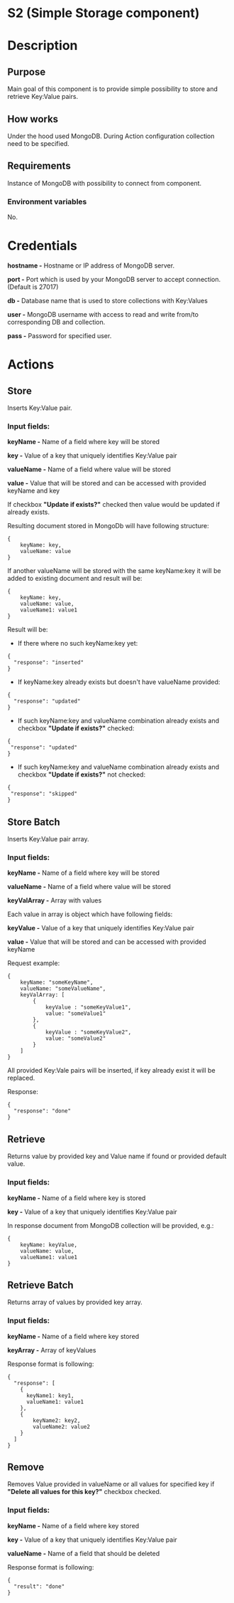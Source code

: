 # S2 (Simple Storage component)
# Description
## Purpose
Main goal of this component is to provide simple possibility to store and retrieve Key:Value pairs.
## How works
Under the hood used MongoDB.
During Action configuration collection need to be specified.
## Requirements
Instance of MongoDB with possibility to connect from component. 
### Environment variables
No. 
# Credentials
**hostname -** 
Hostname or IP address of MongoDB server.

**port -** 
Port which is used by your MongoDB server to accept connection. (Default is 27017)

**db -** 
Database name that is used to store collections with Key:Values

**user -** 
MongoDB username with access to read and write from/to corresponding DB and collection.

**pass -** 
Password for specified user.
# Actions
## Store
Inserts Key:Value pair.

### Input fields:

**keyName -** Name of a field where key will be stored

**key -** Value of a key that uniquely identifies Key:Value pair

**valueName -** Name of a field where value will be stored

**value -** Value that will be stored and can be accessed with provided keyName and key

If checkbox **"Update if exists?"** checked then value would be updated if already exists.

Resulting document stored in MongoDb will have following structure:

```
{
    keyName: key,
    valueName: value
}
```

If another valueName will be stored with the same keyName:key it will be added to existing document and result will be:

```
{
    keyName: key,
    valueName: value,
    valueName1: value1
}
```

Result will be:

* If there where no such keyName:key yet:
```
{
  "response": "inserted"
}
```
* If keyName:key already exists but doesn't have valueName provided:
```
{
  "response": "updated"
}
```
 * If such keyName:key and valueName combination already exists and checkbox **"Update if exists?"** checked:
 ```
{
  "response": "updated"
}
```
* If such keyName:key and valueName combination already exists and checkbox **"Update if exists?"** not checked: 
 ```
{
  "response": "skipped"
}
```

## Store Batch
Inserts Key:Value pair array.

### Input fields:

**keyName -** Name of a field where key will be stored

**valueName -** Name of a field where value will be stored

**keyValArray -** Array with values

Each value in array is object which have following fields:

**keyValue -** Value of a key that uniquely identifies Key:Value pair

**value -** Value that will be stored and can be accessed with provided keyName

Request example:

```
{
    keyName: "someKeyName",
    valueName: "someValueName",
    keyValArray: [
        {
            keyValue : "someKeyValue1",
            value: "someValue1"
        },
        {
            keyValue : "someKeyValue2",
            value: "someValue2"
        }
    ]
}
```

All provided Key:Vale pairs will be inserted, if key already exist it will be replaced.

Response:

```
{
  "response": "done"
}
```

## Retrieve
Returns value by provided key and Value name if found or provided default value.

### Input fields:

**keyName -** Name of a field where key is stored

**key -** Value of a key that uniquely identifies Key:Value pair

In response document from MongoDB collection will be provided, e.g.:

```
{
    keyName: keyValue,
    valueName: value,
    valueName1: value1
}
```

## Retrieve Batch
Returns  array of values by provided key array.

### Input fields:

**keyName -** Name of a field where key stored

**keyArray -** Array of keyValues

Response format is following:

```
{
  "response": [
    {
      keyName1: key1,
      valueName1: value1
    },
    {
        keyName2: key2,
        valueName2: value2
    }
  ]
}
```

## Remove
Removes Value provided in valueName or all values for specified key if **"Delete all values for this key?"** checkbox checked.



### Input fields:

**keyName -** Name of a field where key stored

**key -** Value of a key that uniquely identifies 
Key:Value pair

**valueName -** Name of a field that should be deleted

Response format is following:
```
{
  "result": "done"
}
```
